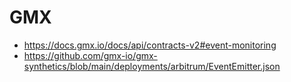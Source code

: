 # GMX

* <https://docs.gmx.io/docs/api/contracts-v2#event-monitoring>
* <https://github.com/gmx-io/gmx-synthetics/blob/main/deployments/arbitrum/EventEmitter.json>
